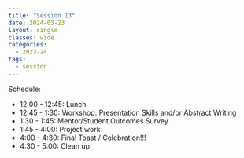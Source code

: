 ```yaml
---
title: "Session 13"
date: 2024-03-23
layout: single
classes: wide
categories:
  - 2023-24
tags:
  - session
---
```


Schedule:
- 12:00 - 12:45: Lunch
- 12:45 - 1:30: Workshop: Presentation Skills and/or Abstract Writing
- 1:30 - 1:45: Mentor/Student Outcomes Survey
- 1:45 - 4:00: Project work
- 4:00 - 4:30: Final Toast / Celebration!!!
- 4:30 - 5:00: Clean up